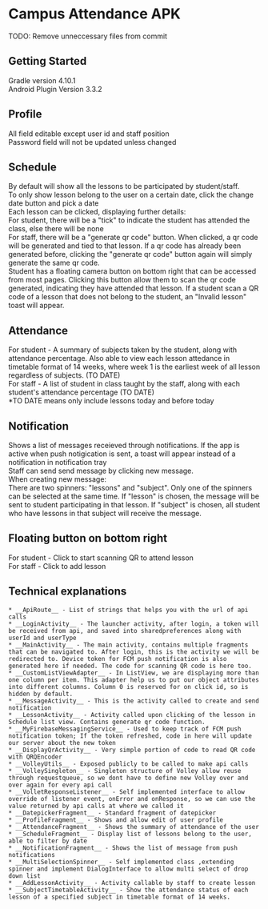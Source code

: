 # Campus Attendance APK

TODO: Remove unneccessary files from commit 

## Getting Started

Gradle version 4.10.1  
Android Plugin Version 3.3.2

## Profile

All field editable except user id and staff position  
Password field will not be updated unless changed  

## Schedule

By default will show all the lessons to be participated by student/staff.  
To only show lesson belong to the user on a certain date, click the change date button and pick a date  
Each lesson can be clicked, displaying further details:  
    For student, there will be a "tick" to indicate the student has attended the class, else there will be none  
    For staff, there will be a "generate qr code" button. When clicked, a qr code will be generated and tied to that lesson. If a qr code has already been generated before, clicking the "generate qr code" button again will simply generate the same qr code.  
    Student has a floating camera button on bottom right that can be accessed from most pages. Clicking this button allow them to scan the qr code generated, indicating they have attended that lesson. If a student scan a QR code of a lesson that does not belong to the student, an "Invalid lesson" toast will appear.  

## Attendance

For student - A summary of subjects taken by the student, along with attendance percentage. Also able to view each lesson attedance in timetable format of 14 weeks, where week 1 is the earliest week of all lesson regardless of subjects. (TO DATE)  
For staff - A list of student in class taught by the staff, along with each student's attendance percentage (TO DATE)  
*TO DATE means only include lessons today and before today

## Notification

Shows a list of messages receieved through notifications. If the app is active when push notigication is sent, a toast will appear instead of a notification in notification tray  
Staff can send send message by clicking new message.  
When creating new message:  
There are two spinners: "lessons" and "subject". Only one of the spinners can be selected at the same time. If "lesson" is chosen, the message will be sent to student participating in that lesson. If "subject" is chosen, all student who have lessons in that subject will receive the message.  

## Floating button on bottom right
For student - Click to start scanning QR to attend lesson  
For staff - Click to add lesson  

## Technical explanations
    * __ApiRoute__ - List of strings that helps you with the url of api calls
    * __LoginActivity__ - The launcher activity, after login, a token will be received from api, and saved into sharedpreferences along with userId and userType
    * __MainActivity__ - The main activity, contains multiple fragments that can be navigated to. After login, this is the activity we will be redirected to. Device token for FCM push notification is also generated here if needed. The code for scanning QR code is here too.
    * __CustomListViewAdapter__ - In ListView, we are displaying more than one column per item. This adapter help us to put our object attributes into different columns. Column 0 is reserved for on click id, so is hidden by default.  
    * __MessageActivity__ - This is the activity called to create and send notification 
    * __LessonActivity__ - Activity called upon clicking of the lesson in Schedule list view. Contains generate qr code function.
    * __MyFirebaseMessagingService__ - Used to keep track of FCM push notification token; If the token refreshed, code in here will update our server about the new token
    * __DisplayQrActivity__ - Very simple portion of code to read QR code with QRQEncoder
    * __VolleyUtils__ - Exposed publicly to be called to make api calls
    * __VolleySingleton__ - Singleton structure of Volley allow reuse through requestqueue, so we dont have to define new Volley over and over again for every api call
    * __VolletResponseListener__ - Self implemented interface to allow override of listener event, onError and onResponse, so we can use the value returned by api calls at where we called it
    * __DatepickerFragment__ - Standard fragment of datepicker
    * __ProfileFragment__ - Shows and allow edit of user profile
    * __AttendanceFragment__ - Shows the summary of attendance of the user
    * __ScheduleFragment__ - Display list of lessons belong to the user, able to filter by date
    * __NotificationFragment__ - Shows the list of message from push notifications
    * __MultiSelectionSpinner__ - Self implemented class ,extending spinner and implement DialogInterface to allow multi select of drop down list
    * __AddLessonActivity__ - Activity callable by staff to create lesson
    * __SubjectTimetableActivity__ - Show the attendance status of each lesson of a specified subject in timetable format of 14 weeks.
    

